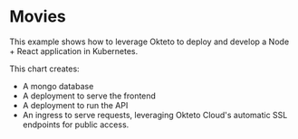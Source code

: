 # Movies

This example shows how to leverage Okteto to deploy and develop a Node + React application in Kubernetes.

This chart creates:

- A mongo database
- A deployment to serve the frontend
- A deployment to run the API
- An ingress to serve requests, leveraging Okteto Cloud's automatic SSL endpoints for public access.
